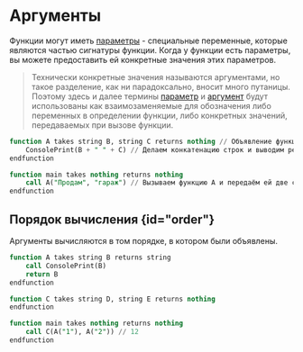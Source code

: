 # Аргументы

Функции могут иметь [параметры](https://w.wiki/9pwD) - специальные переменные, которые являются частью сигнатуры
функции. Когда у функции есть параметры, вы можете предоставить ей конкретные значения этих параметров.

> Технически конкретные значения называются аргументами, но такое разделение, как ни парадоксально, вносит много
> путаницы.
> Поэтому здесь и далее термины [параметр](https://w.wiki/9vig) и [аргумент](https://w.wiki/8NLF) будут использованы как
> взаимозаменяемые для обозначения либо переменных в определении функции, либо конкретных
> значений, передаваемых при вызове функции.

```sql
function A takes string B, string C returns nothing // Объявление функции с именем A, которая принимает две строки B и C
    ConsolePrint(B + " " + C) // Делаем конкатенацию строк и выводим результат в консоль
endfunction

function main takes nothing returns nothing
    call A("Продам", "гараж") // Вызываем функцию A и передаём ей две строки аргументами
endfunction
```

## Порядок вычисления {id="order"}

Аргументы вычисляются в том порядке, в котором были объявлены.

```SQL
function A takes string B returns string
    call ConsolePrint(B)
    return B
endfunction

function C takes string D, string E returns nothing
endfunction

function main takes nothing returns nothing
    call C(A("1"), A("2")) // 12
endfunction
```